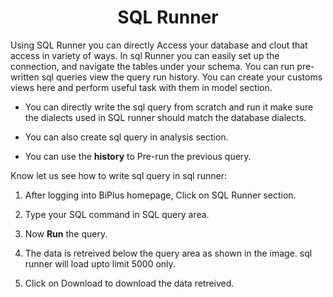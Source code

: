 
<center><h1>SQL Runner </h1></center>

Using SQL Runner you can directly Access your database and clout that access in variety of ways. In sql Runner you can easily set up the connection, and navigate the tables under your schema. You can run pre-written sql queries view the query run history. You can create your customs views here and perform useful task with them in model section.  

- You can directly write the sql query from scratch and run it make sure the dialects used in SQL runner should match the database dialects. 

- You can also create sql query in analysis section. 

- You can use the **history**  to Pre-run the previous query.

Know let us see how to write sql query in sql runner:

1. After logging into BiPlus homepage, Click on SQL Runner section.

2.  Type your SQL command in SQL query area.
3.  Now **Run** the query.
4. The data is retreived below the query area as shown in the image. sql runner will load upto limit 5000 only.
5. Click on Download to download the data retreived.
<!--stackedit_data:
eyJoaXN0b3J5IjpbLTE4NjE0NDU3OTAsNDMxOTk2MTc2LC0xNT
MxMDk4MjAxLC00MTAwMTQ3NzcsLTIwMDc3NDQwNjIsMTA4MDY0
ODUwNSw4NTQyNDY0MjgsLTE2NDY1MTE1NzgsLTIzMTYzNzE1OS
w2NjIwNDcwODgsLTUxMTYyNTM4N119
-->